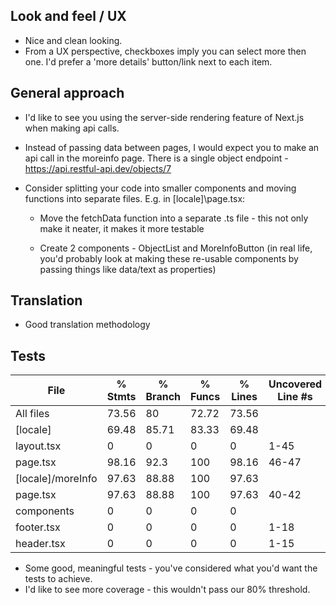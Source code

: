 ## Look and feel / UX
- Nice and clean looking.
- From a UX perspective, checkboxes imply you can select more then one. I'd prefer a 'more details' button/link next to each item.

## General approach
- I'd like to see you using the server-side rendering feature of Next.js when making api calls.

- Instead of passing data between pages, I would expect you to make an api call in the moreinfo page. There is a single object endpoint - https://api.restful-api.dev/objects/7

- Consider splitting your code into smaller components and moving functions into separate files. E.g. in [locale]\page.tsx:

  - Move the fetchData function into a separate .ts file - this not only make it neater, it makes it more testable

  - Create 2 components - ObjectList and MoreInfoButton (in real life, you'd probably look at making these re-usable components by passing things like data/text as properties)

## Translation
- Good translation methodology

## Tests

File               | % Stmts | % Branch | % Funcs | % Lines | Uncovered Line #s 
-------------------|---------|----------|---------|---------|-------------------
All files          |   73.56 |       80 |   72.72 |   73.56 |                   
 [locale]          |   69.48 |    85.71 |   83.33 |   69.48 |                   
  layout.tsx       |       0 |        0 |       0 |       0 | 1-45              
  page.tsx         |   98.16 |     92.3 |     100 |   98.16 | 46-47             
 [locale]/moreInfo |   97.63 |    88.88 |     100 |   97.63 |                    
  page.tsx         |   97.63 |    88.88 |     100 |   97.63 | 40-42              
 components        |       0 |        0 |       0 |       0 |                    
  footer.tsx       |       0 |        0 |       0 |       0 | 1-18               
  header.tsx       |       0 |        0 |       0 |       0 | 1-15               

- Some good, meaningful tests - you've considered what you'd want the tests to achieve.
- I'd like to see more coverage - this wouldn't pass our 80% threshold.
